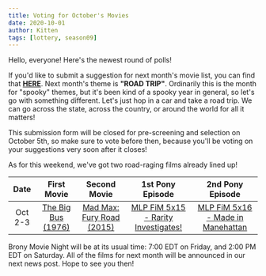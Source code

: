 ```yaml
---
title: Voting for October's Movies
date: 2020-10-01
author: Kitten
tags: [lottery, season09]
---
```


Hello, everyone!  Here's the newest round of polls!

If you'd like to submit a suggestion for next month's movie list, you can find that **[HERE][lotto]**. Next month's theme is **"ROAD TRIP"**.  Ordinarily this is the month for "spooky" themes, but it's been kind of a spooky year in general, so let's go with something different.  Let's just hop in a car and take a road trip.  We can go across the state, across the country, or around the world for all it matters!

This submission form will be closed for pre-screening and selection on October 5th, so make sure to vote before then, because you'll be voting on your suggestions very soon after it closes!

As for this weekend, we've got two road-raging films already lined up!

| Date | First Movie | Second Movie | 1st Pony Episode | 2nd Pony Episode |
| :----------: | :---------------: | :---------------: | :---------------: | :---------------: | 
| Oct 2-3 | [The Big Bus (1976)][m1] | [Mad Max: Fury Road (2015)][m2] | [MLP FiM 5x15 - Rarity Investigates!][p1] | [MLP FiM 5x16 - Made in Manehattan][p2] |

Brony Movie Night will be at its usual time: 7:00 EDT on Friday, and 2:00 PM EDT on Saturday.  All of the films for next month will be announced in our next news post.  Hope to see you then!

[lotto]: https://docs.google.com/forms/d/e/1FAIpQLSfk4xL6eEceL4lSYNtbz0-IPzsrTCtddf1EGLL2Pv4I8t0Otg/viewform
[m1]: https://www.imdb.com/title/tt0074205/
[m2]: https://www.imdb.com/title/tt1392190/
[p1]: https://www.imdb.com/title/tt4534326/
[p2]: https://www.imdb.com/title/tt4534332/
